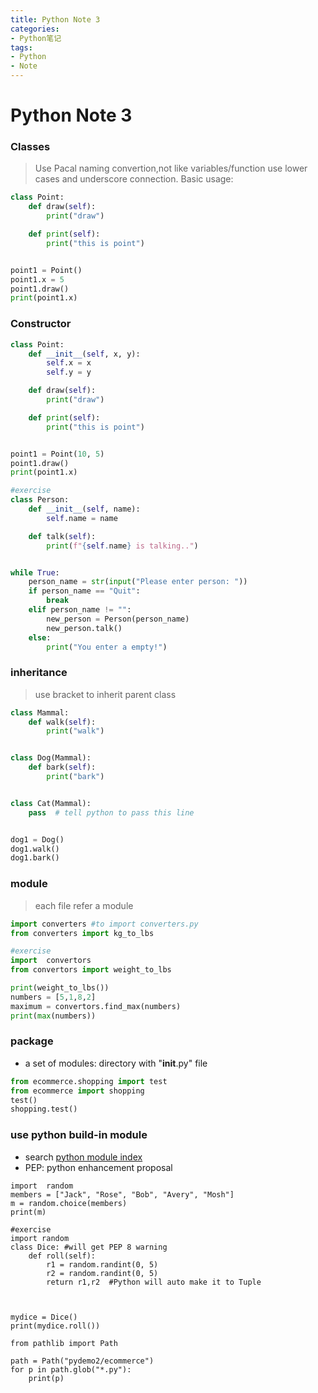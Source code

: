 ```yaml
---
title: Python Note 3
categories:
- Python笔记
tags: 
- Python
- Note
---
```

# Python Note 3

### Classes
> Use Pacal naming convertion,not like variables/function use lower cases and underscore connection.
> Basic usage:

```python
class Point:
	def draw(self):
		print("draw")

	def print(self):
		print("this is point")


point1 = Point()
point1.x = 5
point1.draw()
print(point1.x)
```

### Constructor

```python
class Point:
	def __init__(self, x, y):
		self.x = x
		self.y = y

	def draw(self):
		print("draw")

	def print(self):
		print("this is point")


point1 = Point(10, 5)
point1.draw()
print(point1.x)

#exercise
class Person:
	def __init__(self, name):
		self.name = name

	def talk(self):
		print(f"{self.name} is talking..")


while True:
	person_name = str(input("Please enter person: "))
	if person_name == "Quit":
		break
	elif person_name != "":
		new_person = Person(person_name)
		new_person.talk()
	else:
		print("You enter a empty!")

```

### inheritance
> use bracket to inherit parent class

```python
class Mammal:
	def walk(self):
		print("walk")


class Dog(Mammal):
	def bark(self):
		print("bark")


class Cat(Mammal):
	pass  # tell python to pass this line


dog1 = Dog()
dog1.walk()
dog1.bark()

```

### module
> each file refer a module

```python
import converters #to import converters.py
from converters import kg_to_lbs

#exercise
import  convertors
from convertors import weight_to_lbs

print(weight_to_lbs())
numbers = [5,1,8,2]
maximum = convertors.find_max(numbers)
print(max(numbers))
```

### package
+ a set of modules: directory with "__init__.py" file

```python
from ecommerce.shopping import test
from ecommerce import shopping
test()
shopping.test()
```

### use python build-in module
+ search [python module index](https://docs.python.org/3/py-modindex.html)
+ PEP: python enhancement proposal
```
import  random
members = ["Jack", "Rose", "Bob", "Avery", "Mosh"]
m = random.choice(members)
print(m)

#exercise
import random
class Dice: #will get PEP 8 warning
    def roll(self):
        r1 = random.randint(0, 5)
        r2 = random.randint(0, 5)
        return r1,r2  #Python will auto make it to Tuple



mydice = Dice()
print(mydice.roll())
```
```
from pathlib import Path

path = Path("pydemo2/ecommerce")
for p in path.glob("*.py"):
    print(p)

```

